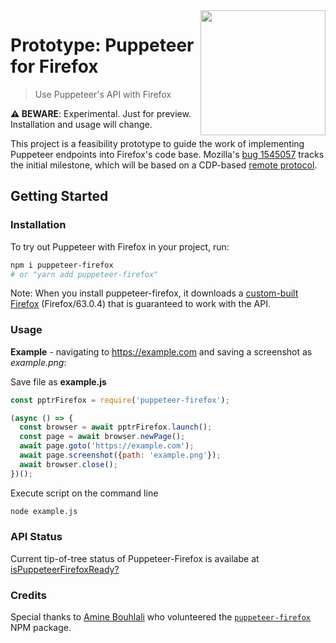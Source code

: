 <img src="https://user-images.githubusercontent.com/39191/49555713-a07b3c00-f8b5-11e8-8aba-f2d03cd83da5.png" height="200" align="right">

# Prototype: Puppeteer for Firefox

> Use Puppeteer's API with Firefox

**⚠️ BEWARE**: Experimental. Just for preview. Installation and usage will change.

This project is a feasibility prototype to guide the work of implementing Puppeteer endpoints into Firefox's code base. Mozilla's [bug 1545057](https://bugzilla.mozilla.org/show_bug.cgi?id=1545057) tracks the initial milestone, which will be based on a CDP-based [remote protocol](https://wiki.mozilla.org/Remote).

## Getting Started

### Installation

To try out Puppeteer with Firefox in your project, run:

```bash
npm i puppeteer-firefox
# or "yarn add puppeteer-firefox"
```

Note: When you install puppeteer-firefox, it downloads a [custom-built Firefox](https://github.com/puppeteer/juggler) (Firefox/63.0.4) that is guaranteed to work with the API.

### Usage

**Example** - navigating to https://example.com and saving a screenshot as *example.png*:

Save file as **example.js**

```js
const pptrFirefox = require('puppeteer-firefox');

(async () => {
  const browser = await pptrFirefox.launch();
  const page = await browser.newPage();
  await page.goto('https://example.com');
  await page.screenshot({path: 'example.png'});
  await browser.close();
})();
```

Execute script on the command line

```bash
node example.js
```


### API Status

Current tip-of-tree status of Puppeteer-Firefox is availabe at [isPuppeteerFirefoxReady?](https://aslushnikov.github.io/ispuppeteerfirefoxready/)


### Credits

Special thanks to [Amine Bouhlali](https://bitbucket.org/aminerop/) who volunteered the [`puppeteer-firefox`](https://www.npmjs.com/package/puppeteer-firefox) NPM package.
